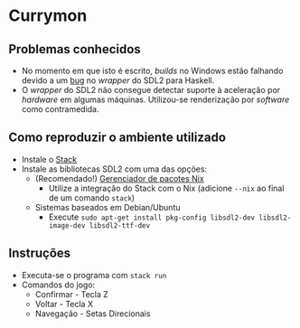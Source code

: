 # Currymon
## Problemas conhecidos
- No momento em que isto é escrito, *builds* no Windows estão falhando devido a um [bug](https://github.com/haskell-game/sdl2/issues/277) no *wrapper* do SDL2 para Haskell.
- O *wrapper* do SDL2 não consegue detectar suporte à aceleração por *hardware* em algumas máquinas. Utilizou-se renderização por *software* como contramedida.

## Como reproduzir o ambiente utilizado
- Instale o [Stack](https://docs.haskellstack.org/en/stable/#how-to-install-stack)
- Instale as bibliotecas SDL2 com uma das opções:
  - (Recomendado!) [Gerenciador de pacotes Nix](https://nixos.org/download)
    - Utilize a integração do Stack com o Nix (adicione `--nix` ao final de um comando `stack`)
  - Sistemas baseados em Debian/Ubuntu
    - Execute `sudo apt-get install pkg-config libsdl2-dev libsdl2-image-dev libsdl2-ttf-dev`

## Instruções
- Executa-se o programa com `stack run`
- Comandos do jogo:
  - Confirmar - Tecla Z
  - Voltar - Tecla X
  - Navegação - Setas Direcionais
